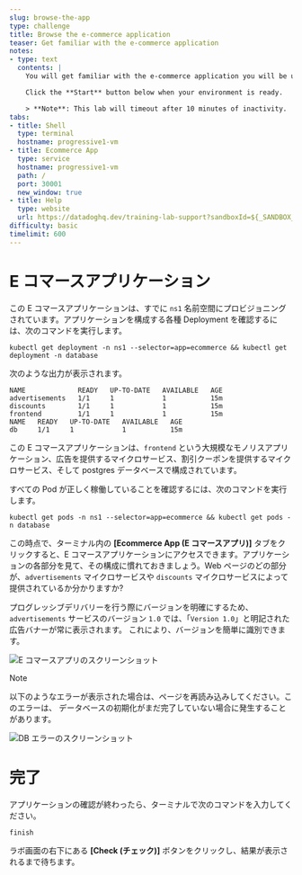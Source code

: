 ```yaml
---
slug: browse-the-app
type: challenge
title: Browse the e-commerce application
teaser: Get familiar with the e-commerce application
notes:
- type: text
  contents: |
    You will get familiar with the e-commerce application you will be using throughout the course.

    Click the **Start** button below when your environment is ready.

    > **Note**: This lab will timeout after 10 minutes of inactivity.
tabs:
- title: Shell
  type: terminal
  hostname: progressive1-vm
- title: Ecommerce App
  type: service
  hostname: progressive1-vm
  path: /
  port: 30001
  new_window: true
- title: Help
  type: website
  url: https://datadoghq.dev/training-lab-support?sandboxId=${_SANDBOX_ID}
difficulty: basic
timelimit: 600
---
```


E コマースアプリケーション
===

この E コマースアプリケーションは、すでに `ns1` 名前空間にプロビジョニングされています。アプリケーションを構成する各種 Deployment を確認するには、次のコマンドを実行します。

```sh,run
kubectl get deployment -n ns1 --selector=app=ecommerce && kubectl get deployment -n database
```

次のような出力が表示されます。

```nocopy
NAME             READY   UP-TO-DATE   AVAILABLE   AGE
advertisements   1/1     1            1           15m
discounts        1/1     1            1           15m
frontend         1/1     1            1           15m
NAME   READY   UP-TO-DATE   AVAILABLE   AGE
db     1/1     1            1           15m
```

この E コマースアプリケーションは、`frontend` という大規模なモノリスアプリケーション、広告を提供するマイクロサービス、割引クーポンを提供するマイクロサービス、そして postgres データベースで構成されています。

すべての Pod が正しく稼働していることを確認するには、次のコマンドを実行します。

```sh,run
kubectl get pods -n ns1 --selector=app=ecommerce && kubectl get pods -n database
```

この時点で、ターミナル内の **\[Ecommerce App (E コマースアプリ)\]** タブをクリックすると、E コマースアプリケーションにアクセスできます。アプリケーションの各部分を見て、その構成に慣れておきましょう。Web ページのどの部分が、`advertisements` マイクロサービスや `discounts` マイクロサービスによって提供されているか分かりますか?

プログレッシブデリバリーを行う際にバージョンを明確にするため、`advertisements` サービスのバージョン `1.0` では、「`Version 1.0`」と明記された広告バナーが常に表示されます。 
これにより、バージョンを簡単に識別できます。

![E コマースアプリのスクリーンショット](../assets/app.png)

> [!NOTE]
> 以下のようなエラーが表示された場合は、ページを再読み込みしてください。このエラーは、
  データベースの初期化がまだ完了していない場合に発生することがあります。

  ![DB エラーのスクリーンショット](../assets/db_error.png)

完了
===
アプリケーションの確認が終わったら、ターミナルで次のコマンドを入力してください。

```sh,run
finish
```

ラボ画面の右下にある **\[Check (チェック)\]** ボタンをクリックし、結果が表示されるまで待ちます。
